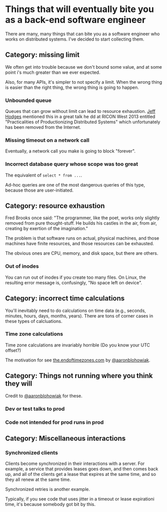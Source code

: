 # Things that will eventually bite you as a back-end software engineer

There are many, many things that can bite you as a software engineer who works
on distributed systems. I've decided to start collecting them.

## Category: missing limit

We often get into trouble because we don't bound some value, and at some point
i's much greater than we ever expected.

Also, for many APIs, it's simpler to not specify a limit. When the wrong
thing is easier than the right thing, the wrong thing is going to happen.

### Unbounded queue

Queues that can grow without limit can lead to resource exhaustion. [Jeff
Hodges](https://www.somethingsimilar.com/about) mentioned this in a great talk
he dd at RICON West 2013 entitled "Practicalities of Productionizing
Distributed Systems" which unfortunately has been removed from the Internet.

### Missing timeout on a network call

Eventually, a network call you make is going to block "forever".

### Incorrect database query whose scope was too great

The equivalent of `select * from ...`.

Ad-hoc queries are one of the most dangerous queries of this type, because those are user-initiated.


## Category: resource exhaustion

Fred Brooks once said: "The programmer, like the poet, works only slightly
removed from pure thought-stuff. He builds his castles in the air, from air,
creating by exertion of the imagination."

The problem is that software runs on actual, physical machines, and those
machines have finite resources, and those resources can be exhausted. 

The obvious ones are CPU, memory, and disk space, but there are others.

### Out of inodes

You can run out of inodes if you create too many files. On Linux,
the resulting error message is, confusingly, "No space left on device".

## Category: incorrect time calculations

You'll inevitably need to do calculations on time data (e.g., seconds, minutes,
hours, days, months, years). There are tons of corner cases in these types of
calcluations.

### Time zone calculations

Time zone calculations are invariably horrible (Do you know your UTC offset?)

The motivation for see [the.endoftimezones.com] by [@aaronblohowiak].

[the.endoftimezones.com]: http://the.endoftimezones.com/

[@aaronblohowiak]: https://twitter.com/aaronblohowiak

## Category: Things not running where you think they will

Credit to [@aaronblohowiak] for these.

### Dev or test talks to prod

### Code not intended for prod runs in prod

## Category: Miscellaneous interactions

### Synchronized clients

Clients become synchronized in their interactions with a server. For example, a
service that provides leases goes down, and then comes back up, and all of the
clients get a lease that expires at the same time, and so they all renew at the
same time.

Synchronized retries is another example.


Typically, if you see code that uses jitter in a timeout or lease expirationi
time, it's because somebody got bit by this.
